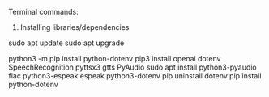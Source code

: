 Terminal commands:

1. Installing libraries/dependencies

sudo apt update
sudo apt upgrade

python3 -m 
pip install python-dotenv
pip3 install openai dotenv SpeechRecognition pyttsx3 gtts PyAudio
sudo apt install python3-pyaudio flac python3-espeak espeak python3-dotenv
pip uninstall dotenv
pip install python-dotenv
